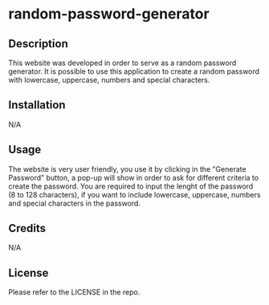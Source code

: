 # random-password-generator

## Description
This website was developed in order to serve as a random password generator. It is possible to use this application to create a random password with lowercase, uppercase, numbers and special characters.

## Installation
N/A

## Usage 
The website is very user friendly, you use it by clicking in the "Generate Password" button, a pop-up will show in order to ask for different criteria to create the password. You are required to input the lenght of the password (8 to 128 characters), if you want to include lowercase, uppercase, numbers and special characters in the password.

## Credits
N/A

## License
Please refer to the LICENSE in the repo.